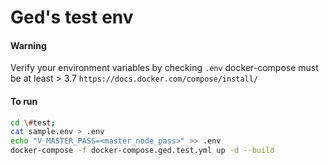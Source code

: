 # Ged's test env

#### Warning

Verify your environment variables by checking `.env`
docker-compose must be at least > 3.7
`https://docs.docker.com/compose/install/`

#### To run

```sh
cd \#test;
cat sample.env > .env
echo "V_MASTER_PASS=<master_node_pass>" >> .env
docker-compose -f docker-compose.ged.test.yml up -d --build
```

